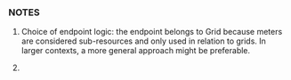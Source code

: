 ### NOTES

1. Choice of endpoint logic: the endpoint belongs to Grid because meters are considered sub-resources and only used in relation to grids. In larger contexts, a more general approach might be preferable. 

2. 
